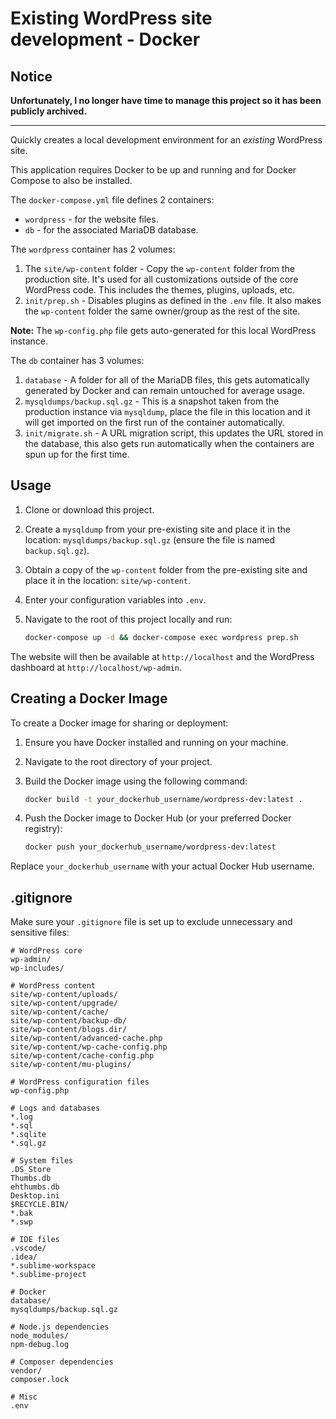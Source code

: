 # Existing WordPress site development - Docker

## Notice

**Unfortunately, I no longer have time to manage this project so it has been publicly archived.**

-----------

Quickly creates a local development environment for an *existing* WordPress site.

This application requires Docker to be up and running and for Docker Compose to also be installed.

The `docker-compose.yml` file defines 2 containers:

- `wordpress` - for the website files.
- `db` - for the associated MariaDB database.

The `wordpress` container has 2 volumes:

1. The `site/wp-content` folder - Copy the `wp-content` folder from the production site. It's used for all customizations outside of the core WordPress code. This includes the themes, plugins, uploads, etc.
2. `init/prep.sh` - Disables plugins as defined in the `.env` file. It also makes the `wp-content` folder the same owner/group as the rest of the site.

**Note:** The `wp-config.php` file gets auto-generated for this local WordPress instance.

The `db` container has 3 volumes:

1. `database` - A folder for all of the MariaDB files, this gets automatically generated by Docker and can remain untouched for average usage.
2. `mysqldumps/backup.sql.gz` - This is a snapshot taken from the production instance via `mysqldump`, place the file in this location and it will get imported on the first run of the container automatically.
3. `init/migrate.sh` - A URL migration script, this updates the URL stored in the database, this also gets run automatically when the containers are spun up for the first time.

## Usage

1. Clone or download this project.

2. Create a `mysqldump` from your pre-existing site and place it in the location: `mysqldumps/backup.sql.gz` (ensure the file is named `backup.sql.gz`).

3. Obtain a copy of the `wp-content` folder from the pre-existing site and place it in the location: `site/wp-content`.

4. Enter your configuration variables into `.env`.

5. Navigate to the root of this project locally and run:

    ```sh
    docker-compose up -d && docker-compose exec wordpress prep.sh
    ```

The website will then be available at `http://localhost` and the WordPress dashboard at `http://localhost/wp-admin`.

## Creating a Docker Image

To create a Docker image for sharing or deployment:

1. Ensure you have Docker installed and running on your machine.
2. Navigate to the root directory of your project.
3. Build the Docker image using the following command:

    ```sh
    docker build -t your_dockerhub_username/wordpress-dev:latest .
    ```

4. Push the Docker image to Docker Hub (or your preferred Docker registry):

    ```sh
    docker push your_dockerhub_username/wordpress-dev:latest
    ```

Replace `your_dockerhub_username` with your actual Docker Hub username.

## .gitignore

Make sure your `.gitignore` file is set up to exclude unnecessary and sensitive files:

```plaintext
# WordPress core
wp-admin/
wp-includes/

# WordPress content
site/wp-content/uploads/
site/wp-content/upgrade/
site/wp-content/cache/
site/wp-content/backup-db/
site/wp-content/blogs.dir/
site/wp-content/advanced-cache.php
site/wp-content/wp-cache-config.php
site/wp-content/cache-config.php
site/wp-content/mu-plugins/

# WordPress configuration files
wp-config.php

# Logs and databases
*.log
*.sql
*.sqlite
*.sql.gz

# System files
.DS_Store
Thumbs.db
ehthumbs.db
Desktop.ini
$RECYCLE.BIN/
*.bak
*.swp

# IDE files
.vscode/
.idea/
*.sublime-workspace
*.sublime-project

# Docker
database/
mysqldumps/backup.sql.gz

# Node.js dependencies
node_modules/
npm-debug.log

# Composer dependencies
vendor/
composer.lock

# Misc
.env
